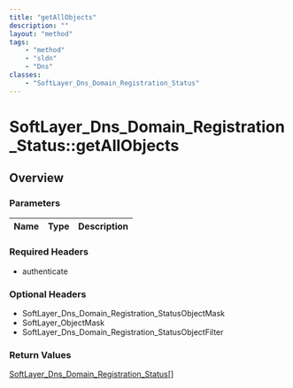```yaml
---
title: "getAllObjects"
description: ""
layout: "method"
tags:
    - "method"
    - "sldn"
    - "Dns"
classes:
    - "SoftLayer_Dns_Domain_Registration_Status"
---
```

# SoftLayer_Dns_Domain_Registration_Status::getAllObjects
## Overview 


### Parameters 
|Name | Type | Description |
| --- | --- | --- |


### Required Headers
* authenticate

### Optional Headers
* SoftLayer_Dns_Domain_Registration_StatusObjectMask
* SoftLayer_ObjectMask
* SoftLayer_Dns_Domain_Registration_StatusObjectFilter

### Return Values
<a href='/reference/datatypes/SoftLayer_Dns_Domain_Registration_Status'>SoftLayer_Dns_Domain_Registration_Status[] </a>
